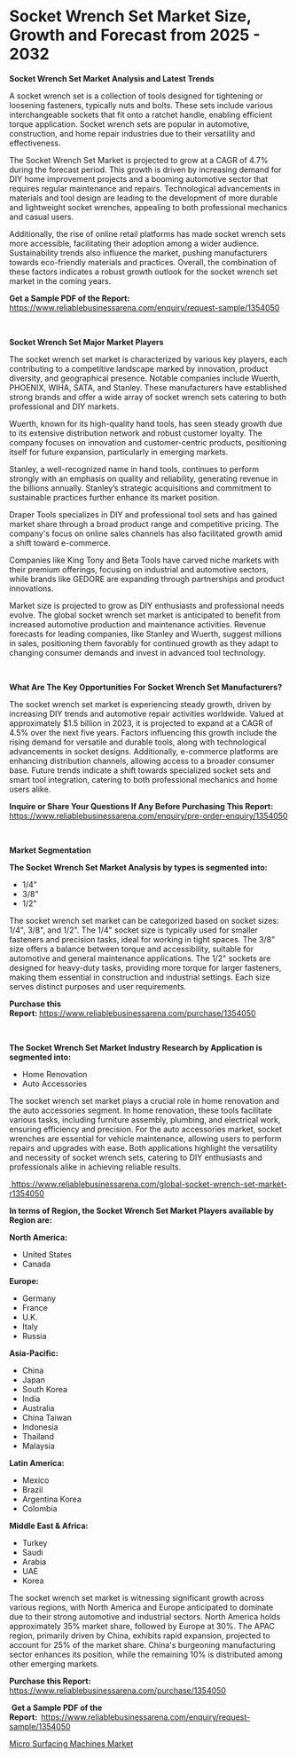 <p><h1>Socket Wrench Set Market Size, Growth and Forecast from 2025 - 2032</h1></p><p><strong>Socket Wrench Set Market Analysis and Latest Trends</strong></p>
<p><p>A socket wrench set is a collection of tools designed for tightening or loosening fasteners, typically nuts and bolts. These sets include various interchangeable sockets that fit onto a ratchet handle, enabling efficient torque application. Socket wrench sets are popular in automotive, construction, and home repair industries due to their versatility and effectiveness.</p><p>The Socket Wrench Set Market is projected to grow at a CAGR of 4.7% during the forecast period. This growth is driven by increasing demand for DIY home improvement projects and a booming automotive sector that requires regular maintenance and repairs. Technological advancements in materials and tool design are leading to the development of more durable and lightweight socket wrenches, appealing to both professional mechanics and casual users.</p><p>Additionally, the rise of online retail platforms has made socket wrench sets more accessible, facilitating their adoption among a wider audience. Sustainability trends also influence the market, pushing manufacturers towards eco-friendly materials and practices. Overall, the combination of these factors indicates a robust growth outlook for the socket wrench set market in the coming years.</p></p>
<p><strong>Get a Sample PDF of the Report:&nbsp;</strong> <a href="https://www.reliablebusinessarena.com/enquiry/request-sample/1354050?utm_campaign=2012&utm_medium=2&utm_source=Github&utm_content=ia&utm_term=22022025&utm_id=socket-wrench-set">https://www.reliablebusinessarena.com/enquiry/request-sample/1354050</a></p>
<p>&nbsp;</p>
<p><strong>Socket Wrench Set Major Market Players</strong></p>
<p><p>The socket wrench set market is characterized by various key players, each contributing to a competitive landscape marked by innovation, product diversity, and geographical presence. Notable companies include Wuerth, PHOENIX, WIHA, SATA, and Stanley. These manufacturers have established strong brands and offer a wide array of socket wrench sets catering to both professional and DIY markets.</p><p>Wuerth, known for its high-quality hand tools, has seen steady growth due to its extensive distribution network and robust customer loyalty. The company focuses on innovation and customer-centric products, positioning itself for future expansion, particularly in emerging markets. </p><p>Stanley, a well-recognized name in hand tools, continues to perform strongly with an emphasis on quality and reliability, generating revenue in the billions annually. Stanley’s strategic acquisitions and commitment to sustainable practices further enhance its market position.</p><p>Draper Tools specializes in DIY and professional tool sets and has gained market share through a broad product range and competitive pricing. The company's focus on online sales channels has also facilitated growth amid a shift toward e-commerce.</p><p>Companies like King Tony and Beta Tools have carved niche markets with their premium offerings, focusing on industrial and automotive sectors, while brands like GEDORE are expanding through partnerships and product innovations.</p><p>Market size is projected to grow as DIY enthusiasts and professional needs evolve. The global socket wrench set market is anticipated to benefit from increased automotive production and maintenance activities. Revenue forecasts for leading companies, like Stanley and Wuerth, suggest millions in sales, positioning them favorably for continued growth as they adapt to changing consumer demands and invest in advanced tool technology.</p></p>
<p>&nbsp;</p>
<p><strong>What Are The Key Opportunities For Socket Wrench Set Manufacturers?</strong></p>
<p><p>The socket wrench set market is experiencing steady growth, driven by increasing DIY trends and automotive repair activities worldwide. Valued at approximately $1.5 billion in 2023, it is projected to expand at a CAGR of 4.5% over the next five years. Factors influencing this growth include the rising demand for versatile and durable tools, along with technological advancements in socket designs. Additionally, e-commerce platforms are enhancing distribution channels, allowing access to a broader consumer base. Future trends indicate a shift towards specialized socket sets and smart tool integration, catering to both professional mechanics and home users alike.</p></p>
<p><strong>Inquire or Share Your Questions If Any Before Purchasing This Report:</strong> <a href="https://www.reliablebusinessarena.com/enquiry/pre-order-enquiry/1354050?utm_campaign=2012&utm_medium=2&utm_source=Github&utm_content=ia&utm_term=22022025&utm_id=socket-wrench-set">https://www.reliablebusinessarena.com/enquiry/pre-order-enquiry/1354050</a></p>
<p>&nbsp;</p>
<p><strong>Market Segmentation</strong></p>
<p><strong>The Socket Wrench Set Market Analysis by types is segmented into:</strong></p>
<p><ul><li>1/4"</li><li>3/8"</li><li>1/2"</li></ul></p>
<p><p>The socket wrench set market can be categorized based on socket sizes: 1/4", 3/8", and 1/2". The 1/4" socket size is typically used for smaller fasteners and precision tasks, ideal for working in tight spaces. The 3/8" size offers a balance between torque and accessibility, suitable for automotive and general maintenance applications. The 1/2" sockets are designed for heavy-duty tasks, providing more torque for larger fasteners, making them essential in construction and industrial settings. Each size serves distinct purposes and user requirements.</p></p>
<p><strong>Purchase this Report:&nbsp;</strong><a href="https://www.reliablebusinessarena.com/purchase/1354050?utm_campaign=2012&utm_medium=2&utm_source=Github&utm_content=ia&utm_term=22022025&utm_id=socket-wrench-set">https://www.reliablebusinessarena.com/purchase/1354050</a></p>
<p>&nbsp;</p>
<p><strong>The Socket Wrench Set Market Industry Research by Application is segmented into:</strong></p>
<p><ul><li>Home Renovation</li><li>Auto Accessories</li></ul></p>
<p><p>The socket wrench set market plays a crucial role in home renovation and the auto accessories segment. In home renovation, these tools facilitate various tasks, including furniture assembly, plumbing, and electrical work, ensuring efficiency and precision. For the auto accessories market, socket wrenches are essential for vehicle maintenance, allowing users to perform repairs and upgrades with ease. Both applications highlight the versatility and necessity of socket wrench sets, catering to DIY enthusiasts and professionals alike in achieving reliable results.</p></p>
<p><a href="https://www.reliablebusinessarena.com/global-socket-wrench-set-market-r1354050?utm_campaign=2012&utm_medium=2&utm_source=Github&utm_content=ia&utm_term=22022025&utm_id=socket-wrench-set">&nbsp;https://www.reliablebusinessarena.com/global-socket-wrench-set-market-r1354050</a></p>
<p><strong>In terms of Region, the Socket Wrench Set Market Players available by Region are:</strong></p>
<p>
    <p> <strong> North America: </strong>
        <ul>
            <li>United States</li>
            <li>Canada</li>
        </ul>
        </p> 
    <p> <strong> Europe: </strong>
        <ul>
            <li>Germany</li>
            <li>France</li>
            <li>U.K.</li>
            <li>Italy</li>
            <li>Russia</li>
        </ul>
        </p> 
    <p> <strong> Asia-Pacific: </strong>
        <ul>
            <li>China</li>
            <li>Japan</li>
            <li>South Korea</li>
            <li>India</li>
            <li>Australia</li>
            <li>China Taiwan</li>
            <li>Indonesia</li>
            <li>Thailand</li>
            <li>Malaysia</li>
        </ul>
        </p> 
    <p> <strong> Latin America: </strong>
        <ul>
            <li>Mexico</li>
            <li>Brazil</li>
            <li>Argentina Korea</li>
            <li>Colombia</li>
        </ul>
        </p> 
    <p> <strong> Middle East & Africa: </strong>
        <ul>
            <li>Turkey</li>
            <li>Saudi</li>
            <li>Arabia</li>
            <li>UAE</li>
            <li>Korea</li>
        </ul>
    </p>
    </p>
<p><p>The socket wrench set market is witnessing significant growth across various regions, with North America and Europe anticipated to dominate due to their strong automotive and industrial sectors. North America holds approximately 35% market share, followed by Europe at 30%. The APAC region, primarily driven by China, exhibits rapid expansion, projected to account for 25% of the market share. China's burgeoning manufacturing sector enhances its position, while the remaining 10% is distributed among other emerging markets.</p></p>
<p><strong>Purchase this Report: </strong><a href="https://www.reliablebusinessarena.com/purchase/1354050?utm_campaign=2012&utm_medium=2&utm_source=Github&utm_content=ia&utm_term=22022025&utm_id=socket-wrench-set">https://www.reliablebusinessarena.com/purchase/1354050</a></p>
<p>&nbsp;<strong>Get a Sample PDF of the Report:&nbsp;&nbsp;</strong><a href="https://www.reliablebusinessarena.com/enquiry/request-sample/1354050?utm_campaign=2012&utm_medium=2&utm_source=Github&utm_content=ia&utm_term=22022025&utm_id=socket-wrench-set">https://www.reliablebusinessarena.com/enquiry/request-sample/1354050</a></p>
<p><strong></strong></p>
<p><p><a href="https://github.com/JakirUddin511/Market-Research-Report-List-1/blob/main/micro-surfacing-machines-market.md?utm_campaign=2012&utm_medium=2&utm_source=Github&utm_content=ia&utm_term=22022025&utm_id=socket-wrench-set">Micro Surfacing Machines Market</a></p></p>
